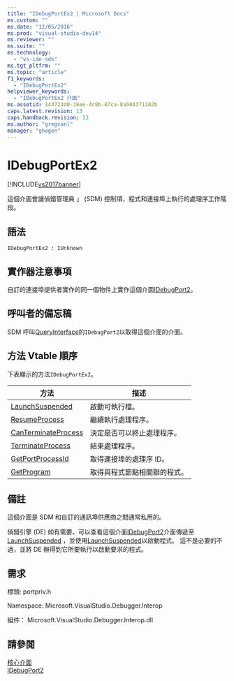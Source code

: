 ```yaml
---
title: "IDebugPortEx2 | Microsoft Docs"
ms.custom: ""
ms.date: "12/05/2016"
ms.prod: "visual-studio-dev14"
ms.reviewer: ""
ms.suite: ""
ms.technology: 
  - "vs-ide-sdk"
ms.tgt_pltfrm: ""
ms.topic: "article"
f1_keywords: 
  - "IDebugPortEx2"
helpviewer_keywords: 
  - "IDebugPortEx2 介面"
ms.assetid: 144724d0-38ee-4c9b-87ca-8a504371182b
caps.latest.revision: 13
caps.handback.revision: 13
ms.author: "gregvanl"
manager: "ghogen"
---
```

# IDebugPortEx2
[!INCLUDE[vs2017banner](../../../code-quality/includes/vs2017banner.md)]

這個介面會讓偵錯管理員 」 \(SDM\) 控制項，程式和連接埠上執行的處理序工作階段。  
  
## 語法  
  
```  
IDebugPortEx2 : IUnknown  
```  
  
## 實作器注意事項  
 自訂的連接埠提供者實作的同一個物件上實作這個介面[IDebugPort2](../../../extensibility/debugger/reference/idebugport2.md)。  
  
## 呼叫者的備忘稿  
 SDM 呼叫[QueryInterface](/visual-cpp/atl/queryinterface)的`IDebugPort2`以取得這個介面的介面。  
  
## 方法 Vtable 順序  
 下表顯示的方法`IDebugPortEx2`。  
  
|方法|描述|  
|--------|--------|  
|[LaunchSuspended](../../../extensibility/debugger/reference/idebugportex2-launchsuspended.md)|啟動可執行檔。|  
|[ResumeProcess](../../../extensibility/debugger/reference/idebugportex2-resumeprocess.md)|繼續執行處理程序。|  
|[CanTerminateProcess](../../../extensibility/debugger/reference/idebugportex2-canterminateprocess.md)|決定是否可以終止處理程序。|  
|[TerminateProcess](../../../extensibility/debugger/reference/idebugportex2-terminateprocess.md)|結束處理程序。|  
|[GetPortProcessId](../../../extensibility/debugger/reference/idebugportex2-getportprocessid.md)|取得連接埠的處理序 ID。|  
|[GetProgram](../../../extensibility/debugger/reference/idebugportex2-getprogram.md)|取得與程式節點相關聯的程式。|  
  
## 備註  
 這個介面是 SDM 和自訂的通訊埠供應商之間通常私用的。  
  
 偵錯引擎 \(DE\) 如有需要，可以查看這個介面[IDebugPort2](../../../extensibility/debugger/reference/idebugport2.md)介面傳遞至[LaunchSuspended](../../../extensibility/debugger/reference/idebugenginelaunch2-launchsuspended.md) ，並使用[LaunchSuspended](../../../extensibility/debugger/reference/idebugportex2-launchsuspended.md)以啟動程式。  這不是必要的不過，並將 DE 辦得到它所要執行以啟動要求的程式。  
  
## 需求  
 標頭: portpriv.h  
  
 Namespace: Microsoft.VisualStudio.Debugger.Interop  
  
 組件： Microsoft.VisualStudio.Debugger.Interop.dll  
  
## 請參閱  
 [核心介面](../../../extensibility/debugger/reference/core-interfaces.md)   
 [IDebugPort2](../../../extensibility/debugger/reference/idebugport2.md)